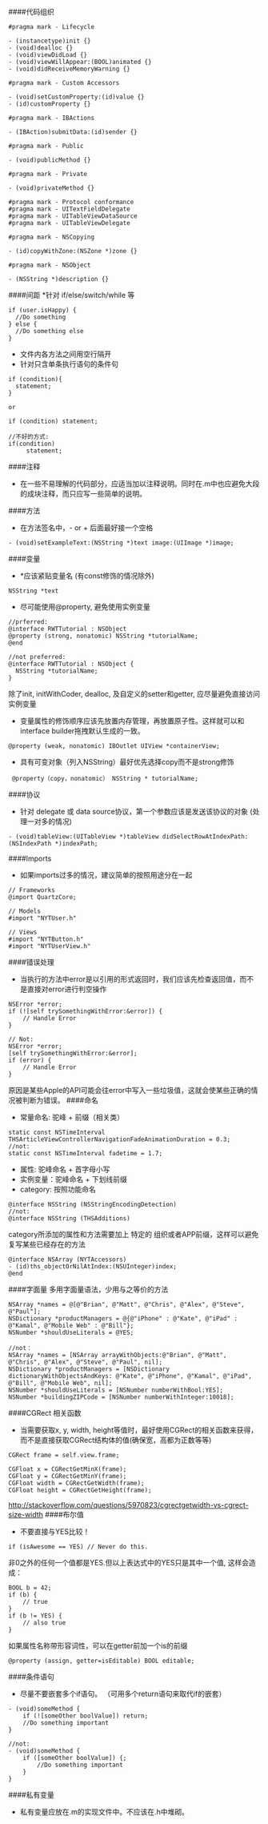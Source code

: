 ####代码组织
```
#pragma mark - Lifecycle

- (instancetype)init {}
- (void)dealloc {}
- (void)viewDidLoad {}
- (void)viewWillAppear:(BOOL)animated {}
- (void)didReceiveMemoryWarning {}

#pragma mark - Custom Accessors

- (void)setCustomProperty:(id)value {}
- (id)customProperty {}

#pragma mark - IBActions

- (IBAction)submitData:(id)sender {}

#pragma mark - Public

- (void)publicMethod {}

#pragma mark - Private

- (void)privateMethod {}

#pragma mark - Protocol conformance
#pragma mark - UITextFieldDelegate
#pragma mark - UITableViewDataSource
#pragma mark - UITableViewDelegate

#pragma mark - NSCopying

- (id)copyWithZone:(NSZone *)zone {}

#pragma mark - NSObject

- (NSString *)description {}
```
####间距
*针对 if/else/switch/while 等
```
if (user.isHappy) {
  //Do something
} else {
  //Do something else
}
```
* 文件内各方法之间用空行隔开
* 针对只含单条执行语句的条件句
```
if (condition){
  statement;
}

or

if (condition) statement;

//不好的方式:
if(condition)
	 statement;
```
####注释
* 在一些不易理解的代码部分，应适当加以注释说明。同时在.m中也应避免大段的成块注释，而只应写一些简单的说明。

####方法
* 在方法签名中，- or + 后面最好接一个空格
```
- (void)setExampleText:(NSString *)text image:(UIImage *)image;
```
####变量
* *应该紧贴变量名 (有const修饰的情况除外)
```
NSString *text
```
* 尽可能使用@property, 避免使用实例变量
```
//prferred:
@interface RWTTutorial : NSObject
@property (strong, nonatomic) NSString *tutorialName;
@end

//not preferred:
@interface RWTTutorial : NSObject {
  NSString *tutorialName;
}
```
除了init, initWithCoder, dealloc, 及自定义的setter和getter, 应尽量避免直接访问实例变量
* 变量属性的修饰顺序应该先放置内存管理，再放置原子性。这样就可以和interface builder拖拽默认生成的一致。
```
@property (weak, nonatomic) IBOutlet UIView *containerView;
```
* 具有可变对象（列入NSString）最好优先选择copy而不是strong修饰
```
 @property（copy，nonatomic） NSString * tutorialName; 
```
####协议 
* 针对 delegate 或 data source协议，第一个参数应该是发送该协议的对象 (处理一对多的情况)
```
- (void)tableView:(UITableView *)tableView didSelectRowAtIndexPath:(NSIndexPath *)indexPath;
```
####Imports
* 如果imports过多的情况，建议简单的按照用途分在一起
```
// Frameworks
@import QuartzCore;

// Models
#import "NYTUser.h"

// Views
#import "NYTButton.h"
#import "NYTUserView.h"
```
####错误处理
* 当执行的方法中error是以引用的形式返回时，我们应该先检查返回值，而不是直接对error进行判空操作
```
NSError *error;
if (![self trySomethingWithError:&error]) {
    // Handle Error
}

// Not:
NSError *error;
[self trySomethingWithError:&error];
if (error) {
    // Handle Error
}
```
原因是某些Apple的API可能会往error中写入一些垃圾值，这就会使某些正确的情况被判断为错误。
####命名
* 常量命名: 驼峰 + 前缀（相关类）
```
static const NSTimeInterval THSArticleViewControllerNavigationFadeAnimationDuration = 0.3;
//not:
static const NSTimeInterval fadetime = 1.7;
```
* 属性: 驼峰命名 + 首字母小写
* 实例变量：驼峰命名 + 下划线前缀
* category:  按照功能命名
```
@interface NSString (NSStringEncodingDetection)
//not:
@interface NSString (THSAdditions)
```
category所添加的属性和方法需要加上 特定的 组织或者APP前缀，这样可以避免复写某些已经存在的方法
```
@interface NSArray (NYTAccessors)
- (id)ths_objectOrNilAtIndex:(NSUInteger)index;
@end
```
####字面量
多用字面量语法，少用与之等价的方法
```
NSArray *names = @[@"Brian", @"Matt", @"Chris", @"Alex", @"Steve", @"Paul"];
NSDictionary *productManagers = @{@"iPhone" : @"Kate", @"iPad" : @"Kamal", @"Mobile Web" : @"Bill"};
NSNumber *shouldUseLiterals = @YES;

//not：
NSArray *names = [NSArray arrayWithObjects:@"Brian", @"Matt", @"Chris", @"Alex", @"Steve", @"Paul", nil];
NSDictionary *productManagers = [NSDictionary dictionaryWithObjectsAndKeys: @"Kate", @"iPhone", @"Kamal", @"iPad", @"Bill", @"Mobile Web", nil];
NSNumber *shouldUseLiterals = [NSNumber numberWithBool:YES];
NSNumber *buildingZIPCode = [NSNumber numberWithInteger:10018];
```
####CGRect 相关函数
* 当需要获取x, y, width, height等值时，最好使用CGRect的相关函数来获得，而不是直接获取CGRect结构体的值(确保宽，高都为正数等等)
```
CGRect frame = self.view.frame;

CGFloat x = CGRectGetMinX(frame);
CGFloat y = CGRectGetMinY(frame);
CGFloat width = CGRectGetWidth(frame);
CGFloat height = CGRectGetHeight(frame);
```
http://stackoverflow.com/questions/5970823/cgrectgetwidth-vs-cgrect-size-width
####布尔值
* 不要直接与YES比较！
```
if (isAwesome == YES) // Never do this.
```
非0之外的任何一个值都是YES.但以上表达式中的YES只是其中一个值, 这样会造成：
```
BOOL b = 42;
if (b) {
    // true
}
if (b != YES) {
    // also true
}
```
如果属性名称带形容词性，可以在getter前加一个is的前缀
```
@property (assign, getter=isEditable) BOOL editable;
```
####条件语句
* 尽量不要嵌套多个if语句。 （可用多个return语句来取代if的嵌套）
```
- (void)someMethod {
    if (![someOther boolValue]) return;
    //Do something important
}

//not: 
- (void)someMethod {
    if ([someOther boolValue]) {;
        //Do something important
    }
}
```
####私有变量
* 私有变量应放在.m的实现文件中。不应该在.h中堆砌。